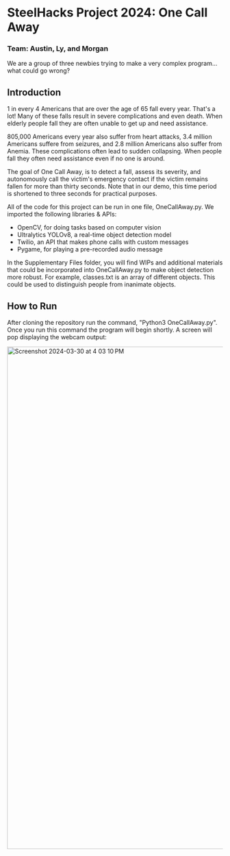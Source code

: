 # SteelHacks Project 2024: One Call Away
### Team: Austin, Ly, and Morgan

We are a group of three newbies trying to make a very complex program... what could go wrong?

## Introduction

1 in every 4 Americans that are over the age of 65 fall every year. That's a lot! Many of these falls result in severe complications and even death. When elderly people fall they are often unable to get up and need assistance. 

805,000 Americans every year also suffer from heart attacks, 3.4 million Americans suffere from seizures, and 2.8 million Americans also suffer from Anemia. These complications often lead to sudden collapsing. When people fall they often need assistance even if no one is around.

The goal of One Call Away, is to detect a fall, assess its severity, and autonomously call the victim's emergency contact if the victim remains fallen for more than thirty seconds. Note that in our demo, this time period is shortened to three seconds for practical purposes.

All of the code for this project can be run in one file, OneCallAway.py. We imported the following libraries & APIs:
* OpenCV, for doing tasks based on computer vision
* Ultralytics YOLOv8, a real-time object detection model
* Twilio, an API that makes phone calls with custom messages
* Pygame, for playing a pre-recorded audio message

In the Supplementary Files folder, you will find WIPs and additional materials that could be incorporated into OneCallAway.py to make object detection more robust. For example, classes.txt is an array of different objects. This could be used to distinguish people from inanimate objects. 

## How to Run

After cloning the repository run the command, "Python3 OneCallAway.py". Once you run this command the program will begin shortly. A screen will pop displaying the webcam output:

<img width="1173" alt="Screenshot 2024-03-30 at 4 03 10 PM" src="https://github.com/agohn12/Steelhacks2024/assets/114429170/1a3e0e84-eeb9-4002-a875-45428902080c">



